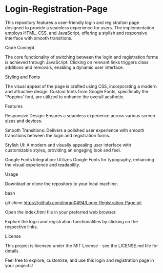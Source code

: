 # Login-Registration-Page

This repository features a user-friendly login and registration page designed to provide a seamless experience for users. The implementation employs HTML, CSS, and JavaScript, offering a stylish and responsive interface with smooth transitions.


Code Concept

The core functionality of switching between the login and registration forms is achieved through JavaScript. Clicking on relevant links triggers class additions and removals, enabling a dynamic user interface.


Styling and Fonts

The visual appeal of the page is crafted using CSS, incorporating a modern and attractive design. Custom fonts from Google Fonts, specifically the 'Poppins' font, are utilized to enhance the overall aesthetic.


Features

Responsive Design: Ensures a seamless experience across various screen sizes and devices.

Smooth Transitions: Delivers a polished user experience with smooth transitions between the login and registration forms.

Stylish UI: A modern and visually appealing user interface with customizable styles, providing an engaging look and feel.

Google Fonts Integration: Utilizes Google Fonts for typography, enhancing the visual experience and readability.

Usage

Download or clone the repository to your local machine.


bash

git clone https://github.com/imran0494/Login-Registration-Page.git

Open the index.html file in your preferred web browser.


Explore the login and registration functionalities by clicking on the respective links.


License

This project is licensed under the MIT License - see the LICENSE.md file for details.


Feel free to explore, customize, and use this login and registration page in your projects!
